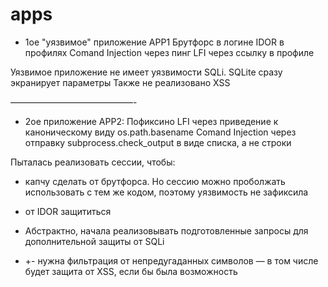 # apps
- 1ое "уязвимое" приложение APP1 
Брутфорс в логине
IDOR в профилях
Comand Injection через пинг
LFI через ссылку в профиле

Уязвимое приложение не имеет уязвимости SQLi. SQLite сразу экранирует параметры
Также не реализовано XSS

——————————————-

- 2ое приложение APP2:
Пофиксино
LFI через приведение к каноническому виду os.path.basename
Comand Injection через отправку subprocess.check_output в виде списка, а не строки

Пыталась реализовать сессии, чтобы:
- капчу сделать от брутфорса. Но сессию можно проболжать использовать с тем же кодом, поэтому уязвимость не зафиксила
- от IDOR защититься

- Абстрактно, начала реализовывать подготовленные запросы для дополнительной защиты от SQLi
- +- нужна фильтрация от непредугаданных символов — в том числе будет защита от XSS, если бы была возможность
